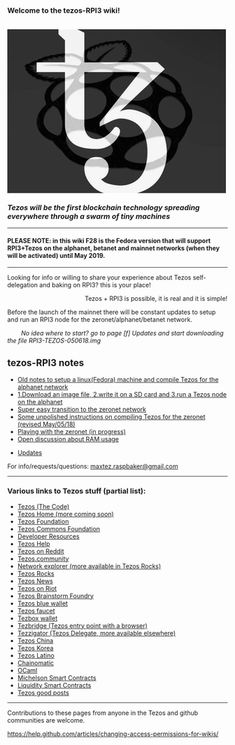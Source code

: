 ### Welcome to the tezos-RPI3 wiki!
&nbsp;&nbsp;&nbsp;&nbsp;&nbsp;&nbsp;&nbsp;&nbsp;&nbsp; &nbsp;&nbsp;&nbsp;&nbsp;&nbsp;&nbsp;&nbsp;&nbsp;&nbsp; &nbsp;&nbsp;&nbsp;&nbsp;&nbsp;&nbsp;&nbsp;&nbsp;&nbsp; <img src="https://github.com/maxtez-raspbaker/TZRPI3-logo/blob/master/TZrpi2.jpg" align="center" width="500">

### _Tezos will be the first blockchain technology spreading everywhere through a swarm of tiny machines_

***

#### PLEASE NOTE: in this wiki F28 is the Fedora version that will support RPI3+Tezos on the alphanet, betanet and mainnet networks (when they will be activated) until May 2019.

***

Looking for info or willing to share your experience about Tezos self-delegation and baking on RPI3? this is your place! 

&nbsp;&nbsp;&nbsp;&nbsp;&nbsp;&nbsp;&nbsp;&nbsp;&nbsp;&nbsp;&nbsp;&nbsp;&nbsp;&nbsp;&nbsp;&nbsp;&nbsp;&nbsp;&nbsp;&nbsp;&nbsp;&nbsp;&nbsp;&nbsp;&nbsp;&nbsp;&nbsp;&nbsp;&nbsp;&nbsp;&nbsp;&nbsp;&nbsp;&nbsp;&nbsp;&nbsp;&nbsp;&nbsp;&nbsp;&nbsp;&nbsp;&nbsp;&nbsp;&nbsp; Tezos + RPI3 is possible, it is real and it is simple!

Before the launch of the mainnet there will be constant updates to setup and run an RPI3 node for the zeronet/alphanet/betanet network. 

&nbsp;&nbsp;&nbsp;&nbsp;&nbsp;&nbsp;&nbsp;&nbsp;_No idea where to start? go to page [f] Updates and start downloading the file RPI3-TEZOS-050618.img_
<!--- * We have started gathering all the info about our experience on running a node on RPI3 that were scattered since December 2017.  --->
## tezos-RPI3 notes

* [Old notes to setup a linux(Fedora) machine and compile Tezos for the alphanet network](https://github.com/demodun/tezos-RPI3/wiki/%5Ba%5D-Old-notes-to-setup-a-linux(Fedora)-machine-and-compile-Tezos-for-the-alphanet-network)
* [1.Download an image file, 2.write it on a SD card and 3.run a Tezos node on the alphanet](https://github.com/demodun/tezos-RPI3/wiki/%5Bb-1%5D-1.Download-an-image-file,-2.write-it-on-a-SD-card-and-3.run-a-Tezos-node-on-the-alphanet)
* [Super easy transition to the zeronet network](https://github.com/demodun/tezos-RPI3/wiki/%5Bb-2%5D-Super-easy-transition-to-the-zeronet-network)
* [Some unpolished instructions on compiling Tezos for the zeronet (revised May/05/18)](https://github.com/demodun/tezos-RPI3/wiki/%5Bc%5D-Some-unpolished-instructions-on-compiling-Tezos-for-the-zeronet)
* [Playing with the zeronet (in progress)](https://github.com/demodun/tezos-RPI3/wiki/%5Bd%5D-Playing-with-the-zeronet-(in-progress))
* [Open discussion about RAM usage](https://github.com/demodun/tezos-RPI3/wiki/%5Bed%5D-Open-discussion-about-RAM-usage)
<!--- * [About RPI3 on the betanet and mainnet network](https://github.com/demodun/tezos-RPI3/wiki/%5Be%5D-About-RPI3-on-the-betanet-and-mainnet-network) ---> 
* [Updates](https://github.com/demodun/tezos-RPI3/wiki/%5Bf%5D-Updates)




<!--- *There will be constant updates before launch of the mainnet mainly regarding the setup for the zeronet/alphanet/betanet network. 
For future support of Tezos on the betanet and mainnet see [page [e]](https://github.com/demodun/tezos-RPI3/wiki/%5Be%5D-About-RPI3-on-the-betanet-and-mainnet-network).  --->

For info/requests/questions: maxtez.raspbaker@gmail.com



***

### Various links to Tezos stuff (partial list):
* [Tezos (The Code)](https://gitlab.com/tezos/tezos)
* [Tezos Home (more coming soon)](https://tezos.com)
* [Tezos Foundation](https://tezosfoundation.ch/)
* [Tezos Commons Foundation](https://tezoscommons.org/)
* [Developer Resources](http://doc.tzalpha.net/)
* [Tezos Help](https://www.tezos.help/)
* [Tezos on Reddit](https://www.reddit.com/r/tezos/)
* [Tezos.community](https://forums.tezos.community)
* [Network explorer (more available in Tezos Rocks)](http://tzscan.io/)
* [Tezos Rocks](https://tezos.rocks/)
* [Tezos News](https://TezosNews.us/)
* [Tezos on Riot](https://riot.im/app/#/room/#tezos:matrix.org)
* [Tezos Brainstorm Foundry](https://trello.com/tezosbrainstormfoundry)
* [Tezos blue wallet](http://tezos.blue/)
* [Tezos faucet](https://faucet.tzalpha.net/)
* [Tezbox wallet](https://tezbox.github.io/)
* [Tezbridge (Tezos entry point with a browser)](https://github.com/tezbridge/tezbridge.github.io)
* [Tezzigator (Tezos Delegate, more available elsewhere)](https://tezzigator.com/)
* [Tezos China](https://www.tezcn.com/)
* [Tezos Korea](http://cafe.naver.com/tezos/)
* [Tezos Latino](http://tezos.lat/)
* [Chainomatic](https://www.chainomatic.com/)
* [OCaml](http://ocaml.org/)
* [Michelson Smart Contracts](https://www.michelson-lang.com/)
* [Liquidity Smart Contracts](http://www.liquidity-lang.org/)
* [Tezos good posts](https://martin.pospech.cz/post/)






***

Contributions to these pages from anyone in the Tezos and github communities are welcome.

https://help.github.com/articles/changing-access-permissions-for-wikis/

